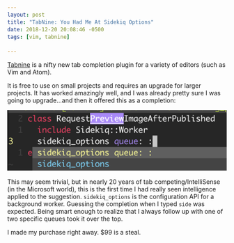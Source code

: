 ```yaml
---
layout: post
title: "TabNine: You Had Me At Sidekiq Options"
date: 2018-12-20 20:08:46 -0500
tags: [vim, tabnine]

---
```


[Tabnine](https://tabnine.com) is a nifty new tab completion plugin for a variety of editors (such as Vim and Atom). 

It is free to use on small projects and requires an upgrade for larger projects. It has worked amazingly well, and I was already pretty sure I was going to upgrade...and then it offered this as a  completion: 

![Screenshot of Vim Monokai Theme](/assets/images/posts/screenshots/tabnine.png)

This may seem trivial, but in nearly 20 years of tab competing/IntelliSense (in the Microsoft world), this is the first time I had really seen intelligence applied to the suggestion. `sidekiq_options` is the configuration API for a background worker. Guessing the completion when I typed `side` was expected. Being smart enough to realize that I always follow up with one of two specific queues took it over the top. 

I made my purchase right away. $99 is a steal.
